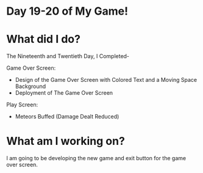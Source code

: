 # Day 19-20 of My Game!

# What did I do?

The Nineteenth and Twentieth Day, I Completed-

Game Over Screen:

* Design of the Game Over Screen with Colored Text and a Moving Space Background
* Deployment of The Game Over Screen 

Play Screen:

* Meteors Buffed (Damage Dealt Reduced)

# What am I working on? 

I am going to be developing the new game and exit button for the game over screen. 
